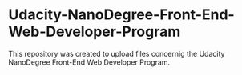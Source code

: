 # Udacity-NanoDegree-Front-End-Web-Developer-Program
This repository was created to upload files concernig the Udacity NanoDegree Front-End Web Developer Program.
